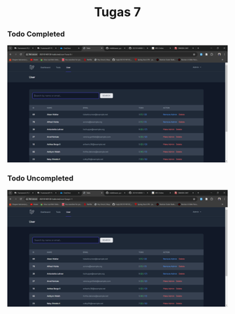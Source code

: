<h1 align="center">Tugas 7</h1>

### Todo Completed

![alt text](20210140130-Todo/screenshot/tugas7/07_1.png)

### Todo Uncompleted

![alt text](20210140130-Todo/screenshot/tugas7/07_2.png)
